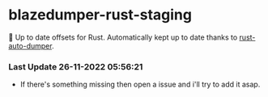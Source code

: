 # blazedumper-rust-staging

🚀 Up to date offsets for Rust. Automatically kept up to date thanks to [rust-auto-dumper](https://github.com/Akandesh/rust-auto-dumper).


### Last Update 26-11-2022 05:56:21
- If there's something missing then open a issue and i'll try to add it asap.